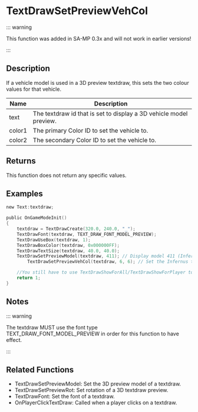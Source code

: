 # TextDrawSetPreviewVehCol

::: warning

This function was added in SA-MP 0.3x and will not work in earlier versions!

:::

## Description

If a vehicle model is used in a 3D preview textdraw, this sets the two colour values for that vehicle.

| Name   | Description                                                        |
| ------ | ------------------------------------------------------------------ |
| text   | The textdraw id that is set to display a 3D vehicle model preview. |
| color1 | The primary Color ID to set the vehicle to.                        |
| color2 | The secondary Color ID to set the vehicle to.                      |

## Returns

This function does not return any specific values.

## Examples

```c
new Text:textdraw;

public OnGameModeInit()
{
	textdraw = TextDrawCreate(320.0, 240.0, "_");
	TextDrawFont(textdraw, TEXT_DRAW_FONT_MODEL_PREVIEW);
	TextDrawUseBox(textdraw, 1);
	TextDrawBoxColor(textdraw, 0x000000FF);
	TextDrawTextSize(textdraw, 40.0, 40.0);
	TextDrawSetPreviewModel(textdraw, 411); // Display model 411 (Infernus)
        TextDrawSetPreviewVehCol(textdraw, 6, 6); // Set the Infernus to have colour 6 (Yellow)

	//You still have to use TextDrawShowForAll/TextDrawShowForPlayer to make the textdraw visible.
	return 1;
}
```

## Notes

::: warning

The textdraw MUST use the font type TEXT_DRAW_FONT_MODEL_PREVIEW in order for this function to have effect.

:::

## Related Functions

- TextDrawSetPreviewModel: Set the 3D preview model of a textdraw.
- TextDrawSetPreviewRot: Set rotation of a 3D textdraw preview.
- TextDrawFont: Set the font of a textdraw.
- OnPlayerClickTextDraw: Called when a player clicks on a textdraw.
